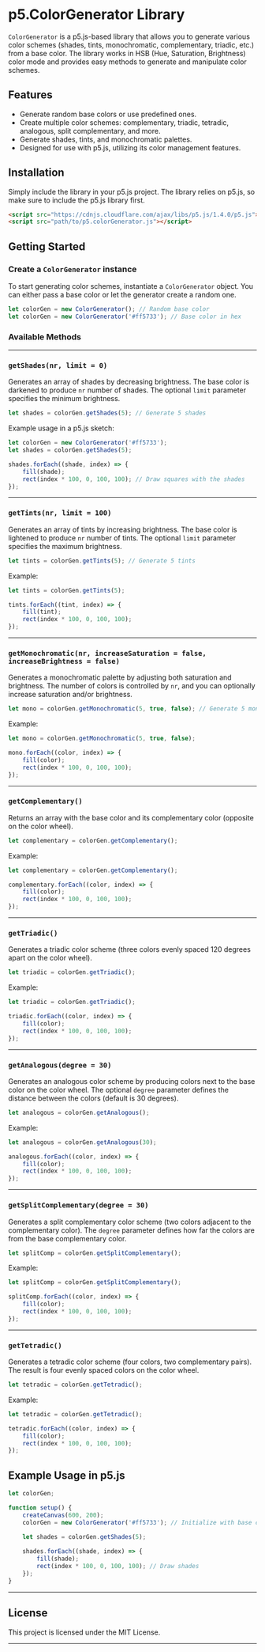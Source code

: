 # p5.ColorGenerator Library

`ColorGenerator` is a p5.js-based library that allows you to generate various color schemes (shades, tints, monochromatic, complementary, triadic, etc.) from a base color. The library works in HSB (Hue, Saturation, Brightness) color mode and provides easy methods to generate and manipulate color schemes.

## Features

- Generate random base colors or use predefined ones.
- Create multiple color schemes: complementary, triadic, tetradic, analogous, split complementary, and more.
- Generate shades, tints, and monochromatic palettes.
- Designed for use with p5.js, utilizing its color management features.

## Installation

Simply include the library in your p5.js project. The library relies on p5.js, so make sure to include the p5.js library first.

```html
<script src="https://cdnjs.cloudflare.com/ajax/libs/p5.js/1.4.0/p5.js"></script>
<script src="path/to/p5.colorGenerator.js"></script>
```

## Getting Started

### Create a `ColorGenerator` instance

To start generating color schemes, instantiate a `ColorGenerator` object. You can either pass a base color or let the generator create a random one.

```javascript
let colorGen = new ColorGenerator(); // Random base color
let colorGen = new ColorGenerator('#ff5733'); // Base color in hex
```

### Available Methods

---

### `getShades(nr, limit = 0)`

Generates an array of shades by decreasing brightness. The base color is darkened to produce `nr` number of shades. The optional `limit` parameter specifies the minimum brightness.

```javascript
let shades = colorGen.getShades(5); // Generate 5 shades
```

Example usage in a p5.js sketch:

```javascript
let colorGen = new ColorGenerator('#ff5733');
let shades = colorGen.getShades(5);

shades.forEach((shade, index) => {
    fill(shade);
    rect(index * 100, 0, 100, 100); // Draw squares with the shades
});
```

---

### `getTints(nr, limit = 100)`

Generates an array of tints by increasing brightness. The base color is lightened to produce `nr` number of tints. The optional `limit` parameter specifies the maximum brightness.

```javascript
let tints = colorGen.getTints(5); // Generate 5 tints
```

Example:

```javascript
let tints = colorGen.getTints(5);

tints.forEach((tint, index) => {
    fill(tint);
    rect(index * 100, 0, 100, 100);
});
```

---

### `getMonochromatic(nr, increaseSaturation = false, increaseBrightness = false)`

Generates a monochromatic palette by adjusting both saturation and brightness. The number of colors is controlled by `nr`, and you can optionally increase saturation and/or brightness.

```javascript
let mono = colorGen.getMonochromatic(5, true, false); // Generate 5 monochromatic colors with increasing saturation
```

Example:

```javascript
let mono = colorGen.getMonochromatic(5, true, false);

mono.forEach((color, index) => {
    fill(color);
    rect(index * 100, 0, 100, 100);
});
```

---

### `getComplementary()`

Returns an array with the base color and its complementary color (opposite on the color wheel).

```javascript
let complementary = colorGen.getComplementary();
```

Example:

```javascript
let complementary = colorGen.getComplementary();

complementary.forEach((color, index) => {
    fill(color);
    rect(index * 100, 0, 100, 100);
});
```

---

### `getTriadic()`

Generates a triadic color scheme (three colors evenly spaced 120 degrees apart on the color wheel).

```javascript
let triadic = colorGen.getTriadic();
```

Example:

```javascript
let triadic = colorGen.getTriadic();

triadic.forEach((color, index) => {
    fill(color);
    rect(index * 100, 0, 100, 100);
});
```

---

### `getAnalogous(degree = 30)`

Generates an analogous color scheme by producing colors next to the base color on the color wheel. The optional `degree` parameter defines the distance between the colors (default is 30 degrees).

```javascript
let analogous = colorGen.getAnalogous();
```

Example:

```javascript
let analogous = colorGen.getAnalogous(30);

analogous.forEach((color, index) => {
    fill(color);
    rect(index * 100, 0, 100, 100);
});
```

---

### `getSplitComplementary(degree = 30)`

Generates a split complementary color scheme (two colors adjacent to the complementary color). The `degree` parameter defines how far the colors are from the base complementary color.

```javascript
let splitComp = colorGen.getSplitComplementary();
```

Example:

```javascript
let splitComp = colorGen.getSplitComplementary();

splitComp.forEach((color, index) => {
    fill(color);
    rect(index * 100, 0, 100, 100);
});
```

---

### `getTetradic()`

Generates a tetradic color scheme (four colors, two complementary pairs). The result is four evenly spaced colors on the color wheel.

```javascript
let tetradic = colorGen.getTetradic();
```

Example:

```javascript
let tetradic = colorGen.getTetradic();

tetradic.forEach((color, index) => {
    fill(color);
    rect(index * 100, 0, 100, 100);
});
```

## Example Usage in p5.js

```javascript
let colorGen;

function setup() {
    createCanvas(600, 200);
    colorGen = new ColorGenerator('#ff5733'); // Initialize with base color

    let shades = colorGen.getShades(5);
    
    shades.forEach((shade, index) => {
        fill(shade);
        rect(index * 100, 0, 100, 100); // Draw shades
    });
}
```

---
## License

This project is licensed under the MIT License.

---
